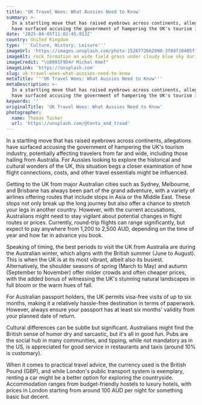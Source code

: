 ```yaml
---
title: 'UK Travel Woes: What Aussies Need to Know'
summary: >-
  In a startling move that has raised eyebrows across continents, allegations
  have surfaced accusing the government of hampering the UK's tourism indust...
date: '2025-04-05T11:02:45.913Z'
country: United Kingdom
type: '''Culture, History, Leisure'''
imageUrl: 'https://images.unsplash.com/photo-1526772662000-3f88f10405ff'
imageAlt: rock formation on wide field grass under cloudy blue sky during daytime
imageCredit: "\U0001F9D4‍♂️ Michal Kmeť"
imageLink: 'https://unsplash.com'
slug: uk-travel-woes-what-aussies-need-to-know
metaTitle: '''UK Travel Woes: What Aussies Need to Know'''
metaDescription: >-
  In a startling move that has raised eyebrows across continents, allegations
  have surfaced accusing the government of hampering the UK's tourism indust...
keywords: ''
originalTitle: 'UK Travel Woes: What Aussies Need to Know'
photographer:
  name: Thomas Tucker
  url: 'https://unsplash.com/@tents_and_tread'
---
```









In a startling move that has raised eyebrows across continents, allegations have surfaced accusing the government of hampering the UK's tourism industry, potentially affecting travelers from far and wide, including those hailing from Australia. For Aussies looking to explore the historical and cultural wonders of the UK, this situation begs a closer examination of how flight connections, costs, and other travel essentials might be influenced.

Getting to the UK from major Australian cities such as Sydney, Melbourne, and Brisbane has always been part of the grand adventure, with a variety of airlines offering routes that include stops in Asia or the Middle East. These stops not only break up the long journey but also offer a chance to stretch your legs in another country. However, with the current accusations, Australians might need to stay vigilant about potential changes in flight routes or prices. Currently, round-trip flights can range significantly, but expect to pay anywhere from 1,200 to 2,500 AUD, depending on the time of year and how far in advance you book.

Speaking of timing, the best periods to visit the UK from Australia are during the Australian winter, which aligns with the British summer (June to August). This is when the UK is at its most vibrant, albeit also its busiest. Alternatively, the shoulder seasons of spring (March to May) and autumn (September to November) offer milder crowds and often cheaper prices, with the added bonus of witnessing the UK's stunning natural landscapes in full bloom or the warm hues of fall.

For Australian passport holders, the UK permits visa-free visits of up to six months, making it a relatively hassle-free destination in terms of paperwork. However, always ensure your passport has at least six months' validity from your planned date of return.

Cultural differences can be subtle but significant. Australians might find the British sense of humor dry and sarcastic, but it's all in good fun. Pubs are the social hub in many communities, and tipping, while not mandatory as in the US, is appreciated for good service in restaurants and taxis (around 10% is customary).

When it comes to practical travel advice, the currency used is the British Pound (GBP), and while London's public transport system is exemplary, renting a car might be a better option for exploring the countryside. Accommodation ranges from budget-friendly hostels to luxury hotels, with prices in London starting from around 100 AUD per night for something basic but decent.
